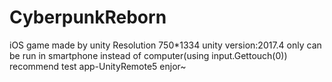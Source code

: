 # CyberpunkReborn
iOS game made by unity
Resolution 750*1334
unity version:2017.4
only can be run in smartphone instead of computer(using input.Gettouch(0))
recommend test app-UnityRemote5
enjor~
